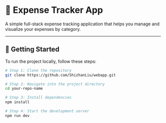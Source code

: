 # 💸 Expense Tracker App

A simple full-stack expense tracking application that helps you manage and visualize your expenses by category.

---

## 🚀 Getting Started

To run the project locally, follow these steps:

```bash
# Step 1: Clone the repository
git clone https://github.com/ShizhanLiu/webapp.git

# Step 2: Navigate into the project directory
cd your-repo-name

# Step 3: Install dependencies
npm install

# Step 4: Start the development server
npm run dev
